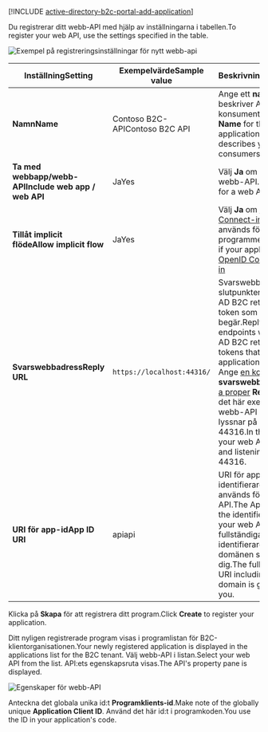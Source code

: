 [!INCLUDE [active-directory-b2c-portal-add-application](active-directory-b2c-portal-add-application.md)]

<span data-ttu-id="ad35c-101">Du registrerar ditt webb-API med hjälp av inställningarna i tabellen.</span><span class="sxs-lookup"><span data-stu-id="ad35c-101">To register your web API, use the settings specified in the table.</span></span>

![Exempel på registreringsinställningar för nytt webb-api](./media/active-directory-b2c-register-web-api/b2c-new-web-api-settings.png)

| <span data-ttu-id="ad35c-103">Inställning</span><span class="sxs-lookup"><span data-stu-id="ad35c-103">Setting</span></span>      | <span data-ttu-id="ad35c-104">Exempelvärde</span><span class="sxs-lookup"><span data-stu-id="ad35c-104">Sample value</span></span>  | <span data-ttu-id="ad35c-105">Beskrivning</span><span class="sxs-lookup"><span data-stu-id="ad35c-105">Description</span></span>                                        |
| ------------ | ------- | -------------------------------------------------- |
| <span data-ttu-id="ad35c-106">**Namn**</span><span class="sxs-lookup"><span data-stu-id="ad35c-106">**Name**</span></span> | <span data-ttu-id="ad35c-107">Contoso B2C-API</span><span class="sxs-lookup"><span data-stu-id="ad35c-107">Contoso B2C API</span></span> | <span data-ttu-id="ad35c-108">Ange ett **namn** som beskriver API:t för konsumenterna.</span><span class="sxs-lookup"><span data-stu-id="ad35c-108">Enter a **Name** for the application that describes your API to consumers.</span></span> | 
| <span data-ttu-id="ad35c-109">**Ta med webbapp/webb-API**</span><span class="sxs-lookup"><span data-stu-id="ad35c-109">**Include web app / web API**</span></span> | <span data-ttu-id="ad35c-110">Ja</span><span class="sxs-lookup"><span data-stu-id="ad35c-110">Yes</span></span> | <span data-ttu-id="ad35c-111">Välj **Ja** om det är ett webb-API.</span><span class="sxs-lookup"><span data-stu-id="ad35c-111">Select **Yes** for a web API.</span></span> |
| <span data-ttu-id="ad35c-112">**Tillåt implicit flöde**</span><span class="sxs-lookup"><span data-stu-id="ad35c-112">**Allow implicit flow**</span></span> | <span data-ttu-id="ad35c-113">Ja</span><span class="sxs-lookup"><span data-stu-id="ad35c-113">Yes</span></span> | <span data-ttu-id="ad35c-114">Välj **Ja** om [OpenID Connect-inloggning](../articles/active-directory-b2c/active-directory-b2c-reference-oidc.md) används för programmet</span><span class="sxs-lookup"><span data-stu-id="ad35c-114">Select **Yes** if your application uses [OpenID Connect sign-in](../articles/active-directory-b2c/active-directory-b2c-reference-oidc.md)</span></span> |
| <span data-ttu-id="ad35c-115">**Svarswebbadress**</span><span class="sxs-lookup"><span data-stu-id="ad35c-115">**Reply URL**</span></span> | `https://localhost:44316/` | <span data-ttu-id="ad35c-116">Svarswebbadresser är slutpunkter där Azure AD B2C returnerar de token som programmet begär.</span><span class="sxs-lookup"><span data-stu-id="ad35c-116">Reply URLs are endpoints where Azure AD B2C returns any tokens that your application requests.</span></span> <span data-ttu-id="ad35c-117">Ange [en korrekt](../articles/active-directory-b2c/active-directory-b2c-app-registration.md#choosing-a-web-app-or-api-reply-url) **svarswebbadress**.</span><span class="sxs-lookup"><span data-stu-id="ad35c-117">Enter [a proper](../articles/active-directory-b2c/active-directory-b2c-app-registration.md#choosing-a-web-app-or-api-reply-url) **Reply URL**.</span></span> <span data-ttu-id="ad35c-118">I det här exemplet är ditt webb-API lokalt och lyssnar på port 44316.</span><span class="sxs-lookup"><span data-stu-id="ad35c-118">In this example, your web API is local and listening on port 44316.</span></span> |
| <span data-ttu-id="ad35c-119">**URI för app-id**</span><span class="sxs-lookup"><span data-stu-id="ad35c-119">**App ID URI**</span></span> | <span data-ttu-id="ad35c-120">api</span><span class="sxs-lookup"><span data-stu-id="ad35c-120">api</span></span> | <span data-ttu-id="ad35c-121">URI för app-id är identifieraren som används för ditt webb-API.</span><span class="sxs-lookup"><span data-stu-id="ad35c-121">The App ID URI is the identifier used for your web API.</span></span> <span data-ttu-id="ad35c-122">Den fullständiga URI-identifieraren inklusive domänen skapas åt dig.</span><span class="sxs-lookup"><span data-stu-id="ad35c-122">The full identifier URI including the domain is generated for you.</span></span> |

<span data-ttu-id="ad35c-123">Klicka på **Skapa** för att registrera ditt program.</span><span class="sxs-lookup"><span data-stu-id="ad35c-123">Click **Create** to register your application.</span></span>

<span data-ttu-id="ad35c-124">Ditt nyligen registrerade program visas i programlistan för B2C-klientorganisationen.</span><span class="sxs-lookup"><span data-stu-id="ad35c-124">Your newly registered application is displayed in the applications list for the B2C tenant.</span></span> <span data-ttu-id="ad35c-125">Välj webb-API i listan.</span><span class="sxs-lookup"><span data-stu-id="ad35c-125">Select your web API from the list.</span></span> <span data-ttu-id="ad35c-126">API:ets egenskapsruta visas.</span><span class="sxs-lookup"><span data-stu-id="ad35c-126">The API's property pane is displayed.</span></span>

![Egenskaper för webb-API](./media/active-directory-b2c-register-web-api/b2c-web-api-properties.png)

<span data-ttu-id="ad35c-128">Anteckna det globala unika id:t **Programklients-id**.</span><span class="sxs-lookup"><span data-stu-id="ad35c-128">Make note of the globally unique **Application Client ID**.</span></span> <span data-ttu-id="ad35c-129">Använd det här id:t i programkoden.</span><span class="sxs-lookup"><span data-stu-id="ad35c-129">You use the ID in your application's code.</span></span>